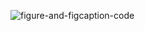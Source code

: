 ![figure-and-figcaption-code]([assets/my-logo.svg](https://github.com/workLokeshVishwakarma/learning-notes/blob/main/html-notes-screenshots/figure-and-figcaption.png))
